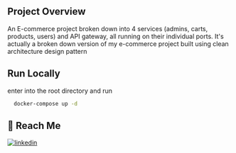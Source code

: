 ## Project Overview

An E-commerce project broken down into 4 services (admins, carts, products, users) and API gateway, all running on their individual ports. It's actually a broken down version of my e-commerce project
built using clean architecture design pattern

## Run Locally

enter into the root directory and run 

```bash
  docker-compose up -d
```



## 🔗 Reach Me

[![linkedin](https://img.shields.io/badge/linkedin-0A66C2?style=for-the-badge&logo=linkedin&logoColor=white)](https://www.linkedin.com/in/abhinand-k-r-300036129/)

